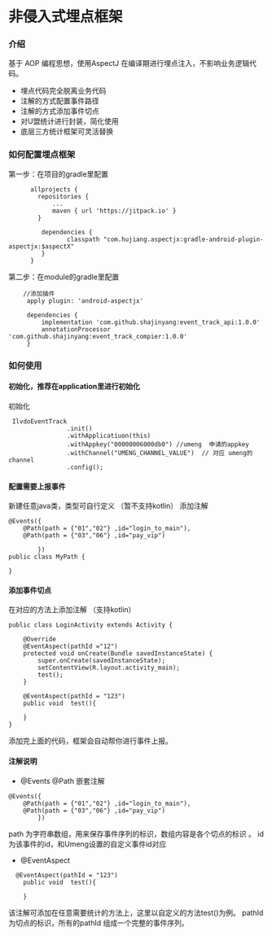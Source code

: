 # 非侵入式埋点框架

### 介绍

基于 AOP 编程思想，使用AspectJ 在编译期进行埋点注入，不影响业务逻辑代码。

- 埋点代码完全脱离业务代码
- 注解的方式配置事件路径
- 注解的方式添加事件切点
- 对U盟统计进行封装，简化使用
- 底层三方统计框架可灵活替换

### 如何配置埋点框架

第一步：在项目的gradle里配置

```
      allprojects {
        repositories {
            ...
            maven { url 'https://jitpack.io' }
        }

         dependencies {
                classpath "com.hujiang.aspectjx:gradle-android-plugin-aspectjx:$aspectX"
         }
      }
```

第二步：在module的gradle里配置
```
    //添加插件
     apply plugin: 'android-aspectjx'

     dependencies {
         implementation 'com.github.shajinyang:event_track_api:1.0.0'
         annotationProcessor 'com.github.shajinyang:event_track_compier:1.0.0'
     }
```

### 如何使用

#### 初始化，推荐在application里进行初始化

初始化
```
 IlvdoEventTrack
                .init()
                .withApplicatiuon(this)
                .withAppkey("00000006000db0") //umeng  申请的appkey
                .withChannel("UMENG_CHANNEL_VALUE")  // 对应 umeng的channel
                .config();
```




#### 配置需要上报事件

新建任意java类，类型可自行定义 （暂不支持kotlin）
添加注解

```
@Events({
    @Path(path = {"01","02"} ,id="login_to_main"),
    @Path(path = {"03","06"} ,id="pay_vip")

        })
public class MyPath {

}
```


#### 添加事件切点

在对应的方法上添加注解 （支持kotlin）

```
public class LoginActivity extends Activity {

    @Override
    @EventAspect(pathId ="12")
    protected void onCreate(Bundle savedInstanceState) {
        super.onCreate(savedInstanceState);
        setContentView(R.layout.activity_main);
        test();
    }

    @EventAspect(pathId = "123")
    public void  test(){

    }
}

```

添加完上面的代码，框架会自动帮你进行事件上报。

#### 注解说明
- @Events @Path 嵌套注解
```
@Events({
    @Path(path = {"01","02"} ,id="login_to_main"),
    @Path(path = {"03","06"} ,id="pay_vip")
        })
```
path  为字符串数组，用来保存事件序列的标识，数组内容是各个切点的标识 。
id    为该事件的id，和Umeng设置的自定义事件id对应

- @EventAspect
```
  @EventAspect(pathId = "123")
    public void  test(){

    }
```
该注解可添加在任意需要统计的方法上，这里以自定义的方法test()为例。
pathId 为切点的标识，所有的pathId 组成一个完整的事件序列。














